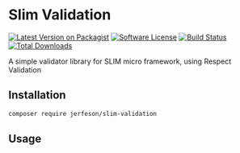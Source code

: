 # Slim Validation

[![Latest Version on Packagist](https://img.shields.io/github/v/release/jerfeson/slim-validation.svg)](https://img.shields.io/github/v/release/jerfeson/slim-validation)
[![Software License](https://img.shields.io/badge/license-MIT-brightgreen.svg)](LICENSE.md)
[![Build Status](https://github.com/jerfeson/slim-validation/workflows/build/badge.svg)](https://github.com/jerfeson/slim4-skeleton/actions)
[![Total Downloads](https://img.shields.io/packagist/dt/jerfeson/slim-validation.svg)](https://img.shields.io/github/downloads/jerfeson/slim-validation/total)

A simple validator library for SLIM micro framework, using Respect Validation

## Installation

```bash
composer require jerfeson/slim-validation
```

## Usage

